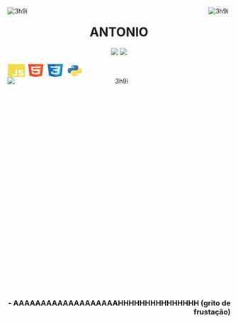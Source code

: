 <img align="left" height="50" width="50" src="https://github.com/antoxic00/antoxic00/assets/108150990/50b6103b-3054-4810-b863-43c06f36127d" alt="3h9i" />
<img align="right" height="50" width="50" src="https://github.com/antoxic00/antoxic00/assets/108150990/50b6103b-3054-4810-b863-43c06f36127d" alt="3h9i" />
<h1 align="center" class="heading-element" dir="auto">ANTONIO</h1>
<div align="center">
  <img height="180em" src="https://github-readme-stats.vercel.app/api?username=antoxic00&show_icons=true&theme=dark&include_all_commits=true&count_private=true"/>
  <img height="140em" src="https://github-readme-stats.vercel.app/api/top-langs/?username=antoxic00&layout=compact&langs_count=7&theme=dark"/>
</div>
<div style="display: inline_block"><br>
  <img align="center" alt="Rafa-Js" height="30" width="40" src="https://raw.githubusercontent.com/devicons/devicon/master/icons/javascript/javascript-plain.svg">
  <img align="center" alt="Rafa-HTML" height="30" width="40" src="https://raw.githubusercontent.com/devicons/devicon/master/icons/html5/html5-original.svg">
  <img align="center" alt="Rafa-CSS" height="30" width="40" src="https://raw.githubusercontent.com/devicons/devicon/master/icons/css3/css3-original.svg">
  <img align="center" alt="Rafa-Python" height="30" width="40" src="https://raw.githubusercontent.com/devicons/devicon/master/icons/python/python-original.svg">
</div>
<div align="center">
  <img align="left" height="500" width="500" src="https://github.com/antoxic00/antoxic00/assets/108150990/bcb8dab0-7f85-49ab-bc1f-b53413e7d3e9" alt="3h9i" />
</div>
  <h3 align="right"> - AAAAAAAAAAAAAAAAAAAHHHHHHHHHHHHHHH (grito de frustação) <h3>
</div>

